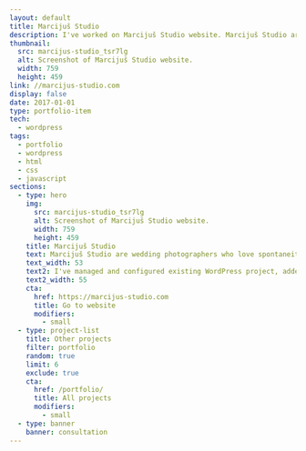 ```yaml
---
layout: default
title: Marcijuš Studio
description: I've worked on Marcijuš Studio website. Marcijuš Studio are wedding photographers who love spontaneity, creative focus, black and white photography.
thumbnail:
  src: marcijus-studio_tsr7lg
  alt: Screenshot of Marcijuš Studio website.
  width: 759
  height: 459
link: //marcijus-studio.com
display: false
date: 2017-01-01
type: portfolio-item
tech:
  - wordpress
tags:
  - portfolio
  - wordpress
  - html
  - css
  - javascript
sections:
  - type: hero
    img:
      src: marcijus-studio_tsr7lg
      alt: Screenshot of Marcijuš Studio website.
      width: 759
      height: 459
    title: Marcijuš Studio
    text: Marcijuš Studio are wedding photographers who love spontaneity, creative focus, black and white photography.
    text_width: 53
    text2: I've managed and configured existing WordPress project, added new features to a premium Flotheme Mimal, and later Flotheme Kyoto, fixed issues and bugs along the way, hosted the website on DigitalOcean, and used Cloudflare to improve the security and performance.
    text2_width: 55
    cta:
      href: https://marcijus-studio.com
      title: Go to website
      modifiers:
        - small
  - type: project-list
    title: Other projects
    filter: portfolio
    random: true
    limit: 6
    exclude: true
    cta:
      href: /portfolio/
      title: All projects
      modifiers:
        - small
  - type: banner
    banner: consultation
---
```

